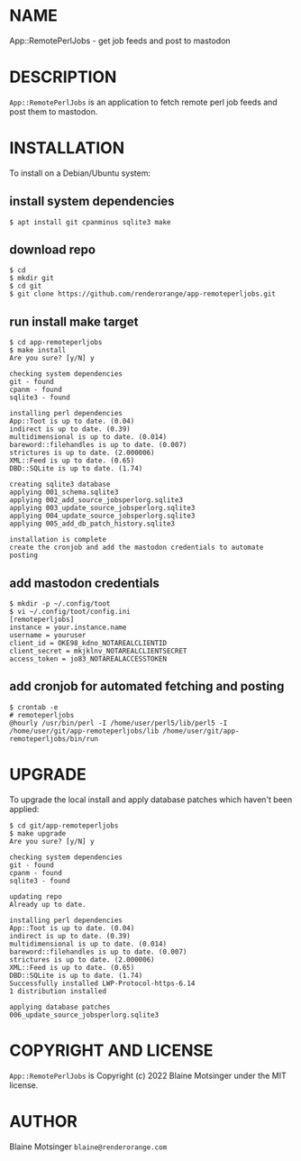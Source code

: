 # NAME

App::RemotePerlJobs - get job feeds and post to mastodon

# DESCRIPTION

`App::RemotePerlJobs` is an application to fetch remote perl job feeds and post them to mastodon.

# INSTALLATION

To install on a Debian/Ubuntu system:

## install system dependencies

    $ apt install git cpanminus sqlite3 make

## download repo

    $ cd
    $ mkdir git
    $ cd git
    $ git clone https://github.com/renderorange/app-remoteperljobs.git

## run install make target

    $ cd app-remoteperljobs
    $ make install
    Are you sure? [y/N] y
    
    checking system dependencies
    git - found
    cpanm - found
    sqlite3 - found

    installing perl dependencies
    App::Toot is up to date. (0.04)
    indirect is up to date. (0.39)
    multidimensional is up to date. (0.014)
    bareword::filehandles is up to date. (0.007)
    strictures is up to date. (2.000006)
    XML::Feed is up to date. (0.65)
    DBD::SQLite is up to date. (1.74)

    creating sqlite3 database
    applying 001_schema.sqlite3
    applying 002_add_source_jobsperlorg.sqlite3
    applying 003_update_source_jobsperlorg.sqlite3
    applying 004_update_source_jobsperlorg.sqlite3
    applying 005_add_db_patch_history.sqlite3
    
    installation is complete
    create the cronjob and add the mastodon credentials to automate posting

## add mastodon credentials

    $ mkdir -p ~/.config/toot
    $ vi ~/.config/toot/config.ini
    [remoteperljobs]
    instance = your.instance.name
    username = youruser
    client_id = OKE98_kdno_NOTAREALCLIENTID
    client_secret = mkjklnv_NOTAREALCLIENTSECRET
    access_token = jo83_NOTAREALACCESSTOKEN

## add cronjob for automated fetching and posting

    $ crontab -e
    # remoteperljobs
    @hourly /usr/bin/perl -I /home/user/perl5/lib/perl5 -I /home/user/git/app-remoteperljobs/lib /home/user/git/app-remoteperljobs/bin/run

# UPGRADE

To upgrade the local install and apply database patches which haven't been applied:

    $ cd git/app-remoteperljobs
    $ make upgrade
    Are you sure? [y/N] y

    checking system dependencies
    git - found
    cpanm - found
    sqlite3 - found

    updating repo
    Already up to date.

    installing perl dependencies
    App::Toot is up to date. (0.04)
    indirect is up to date. (0.39)
    multidimensional is up to date. (0.014)
    bareword::filehandles is up to date. (0.007)
    strictures is up to date. (2.000006)
    XML::Feed is up to date. (0.65)
    DBD::SQLite is up to date. (1.74)
    Successfully installed LWP-Protocol-https-6.14
    1 distribution installed

    applying database patches
    006_update_source_jobsperlorg.sqlite3

# COPYRIGHT AND LICENSE

`App::RemotePerlJobs` is Copyright (c) 2022 Blaine Motsinger under the MIT license.

# AUTHOR

Blaine Motsinger `blaine@renderorange.com`
